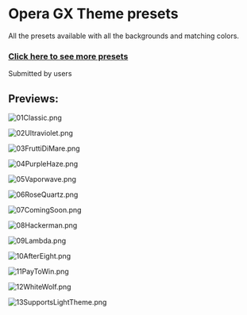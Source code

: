 # Opera GX Theme presets

All the presets available with all the backgrounds and matching colors.

### [Click here to see more presets](https://github.com/Tomrdh/discord-addons/tree/master/custom-presets)

Submitted by users

## Previews:

![01Classic.png](https://tomrdh.github.io/da-website/screenshots/oggt-previews/01Classic.png)

![02Ultraviolet.png](https://tomrdh.github.io/da-website/screenshots/oggt-previews/02Ultraviolet.png)

![03FruttiDiMare.png](https://tomrdh.github.io/da-website/screenshots/oggt-previews/03FruttiDiMare.png)

![04PurpleHaze.png](https://tomrdh.github.io/da-website/screenshots/oggt-previews/04PurpleHaze.png)

![05Vaporwave.png](https://tomrdh.github.io/da-website/screenshots/oggt-previews/05Vaporwave.png)

![06RoseQuartz.png](https://tomrdh.github.io/da-website/screenshots/oggt-previews/06RoseQuartz.png)

![07ComingSoon.png](https://tomrdh.github.io/da-website/screenshots/oggt-previews/07ComingSoon.png)

![08Hackerman.png](https://tomrdh.github.io/da-website/screenshots/oggt-previews/08Hackerman.png)

![09Lambda.png](https://tomrdh.github.io/da-website/screenshots/oggt-previews/09Lambda.png)

![10AfterEight.png](https://tomrdh.github.io/da-website/screenshots/oggt-previews/10AfterEight.png)

![11PayToWin.png](https://tomrdh.github.io/da-website/screenshots/oggt-previews/11PayToWin.png)

![12WhiteWolf.png](https://tomrdh.github.io/da-website/screenshots/oggt-previews/12WhiteWolf.png)

![13SupportsLightTheme.png](https://tomrdh.github.io/da-website/screenshots/oggt-previews/13SupportsLightTheme.png)

